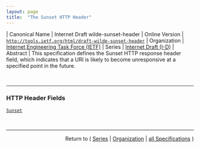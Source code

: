 ```yaml
---
layout: page
title:  "The Sunset HTTP Header"
---
```


| Canonical Name | Internet Draft wilde-sunset-header
| Online Version | [`http://tools.ietf.org/html/draft-wilde-sunset-header`](http://tools.ietf.org/html/draft-wilde-sunset-header)
| Organization | [Internet Engineering Task Force (IETF)](..)
| Series | [Internet Draft (I-D)](.)
| Abstract | This specification defines the Sunset HTTP response header field, which indicates that a URI is likely to become unresponsive at a specified point in the future.

<br/>
<hr/>

### HTTP Header Fields

[`Sunset`](/concepts/http-header/Sunset "This specification defines the Sunset HTTP response header field, which indicates that a URI is likely to become unresponsive at a specified point in the future.")



<br/>
<hr/>

<p style="text-align: right">Return to ( <a href="./">Series</a> | <a href="../">Organization</a> | <a href="../../">all Specifications</a> )</p>